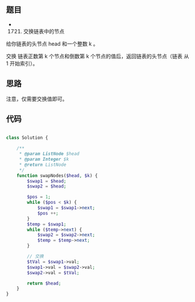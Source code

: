 ## 题目

* 1721. 交换链表中的节点

给你链表的头节点 head 和一个整数 k 。

交换 链表正数第 k 个节点和倒数第 k 个节点的值后，返回链表的头节点（链表 从 1 开始索引）。

## 思路

注意，仅需要交换值即可。

## 代码

```php

class Solution {

    /**
     * @param ListNode $head
     * @param Integer $k
     * @return ListNode
     */
    function swapNodes($head, $k) {
        $swap1 = $head;
        $swap2 = $head;

        $pos = 1;
        while ($pos < $k) {
            $swap1 = $swap1->next;
            $pos ++;
        }
        $temp = $swap1;
        while ($temp->next) {
            $swap2 = $swap2->next;
            $temp = $temp->next;
        }

        // 交换
        $tVal = $swap1->val;
        $swap1->val = $swap2->val;
        $swap2->val = $tVal;

        return $head;
    }
}

```
